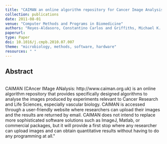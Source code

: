 ```yaml
---
title: "CAIMAN an online algorithm repository for Cancer Image Analysis"
collection: publications
date: 2011-08-01
venue: "Computer Methods and Programs in Biomedicine"
authors: "Reyes-Aldasoro, Constantino Carlos and Griffiths, Michael K. and Savas, Deniz and Tozer, Gillian M."
paperurl:
type: Paper
doi: 10.1016/j.cmpb.2010.07.007
theme: "microbiology, methods, software, hardware"
resources: " "
---
```

<h2> Abstract </h2>  <br> CAIMAN (CAncer IMage ANalysis: http://www.caiman.org.uk) is an online algorithm repository that provides specifically designed algorithms to analyse the images produced by experiments relevant to Cancer Research and Life Sciences, especially vascular biology. CAIMAN is accessed through a user-friendly website where researchers can upload their images and the results are returned by email. CAIMAN does not intend to replace more sophisticated software solutions such as ImageJ, Matlab, or commercial packages, but it will provide a first stop where any researcher can upload images and can obtain quantitative results without having to do any programming at all."
